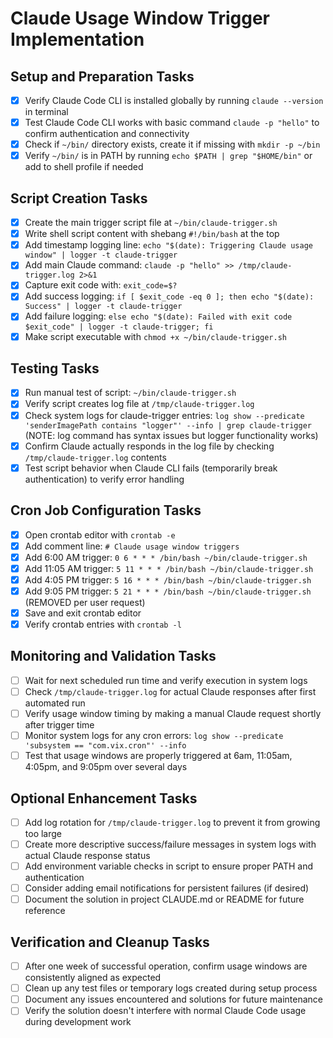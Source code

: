 # Claude Usage Window Trigger Implementation

## Setup and Preparation Tasks

- [x] Verify Claude Code CLI is installed globally by running `claude --version` in terminal
- [x] Test Claude Code CLI works with basic command `claude -p "hello"` to confirm authentication and connectivity
- [x] Check if `~/bin/` directory exists, create it if missing with `mkdir -p ~/bin`
- [x] Verify `~/bin/` is in PATH by running `echo $PATH | grep "$HOME/bin"` or add to shell profile if needed

## Script Creation Tasks

- [x] Create the main trigger script file at `~/bin/claude-trigger.sh`
- [x] Write shell script content with shebang `#!/bin/bash` at the top
- [x] Add timestamp logging line: `echo "$(date): Triggering Claude usage window" | logger -t claude-trigger`
- [x] Add main Claude command: `claude -p "hello" >> /tmp/claude-trigger.log 2>&1`
- [x] Capture exit code with: `exit_code=$?`
- [x] Add success logging: `if [ $exit_code -eq 0 ]; then echo "$(date): Success" | logger -t claude-trigger`
- [x] Add failure logging: `else echo "$(date): Failed with exit code $exit_code" | logger -t claude-trigger; fi`
- [x] Make script executable with `chmod +x ~/bin/claude-trigger.sh`

## Testing Tasks

- [x] Run manual test of script: `~/bin/claude-trigger.sh`
- [x] Verify script creates log file at `/tmp/claude-trigger.log`
- [x] Check system logs for claude-trigger entries: `log show --predicate 'senderImagePath contains "logger"' --info | grep claude-trigger` (NOTE: log command has syntax issues but logger functionality works)
- [x] Confirm Claude actually responds in the log file by checking `/tmp/claude-trigger.log` contents
- [x] Test script behavior when Claude CLI fails (temporarily break authentication) to verify error handling

## Cron Job Configuration Tasks

- [x] Open crontab editor with `crontab -e`
- [x] Add comment line: `# Claude usage window triggers`
- [x] Add 6:00 AM trigger: `0 6 * * * /bin/bash ~/bin/claude-trigger.sh`
- [x] Add 11:05 AM trigger: `5 11 * * * /bin/bash ~/bin/claude-trigger.sh`
- [x] Add 4:05 PM trigger: `5 16 * * * /bin/bash ~/bin/claude-trigger.sh`
- [x] Add 9:05 PM trigger: `5 21 * * * /bin/bash ~/bin/claude-trigger.sh` (REMOVED per user request)
- [x] Save and exit crontab editor
- [x] Verify crontab entries with `crontab -l`

## Monitoring and Validation Tasks

- [ ] Wait for next scheduled run time and verify execution in system logs
- [ ] Check `/tmp/claude-trigger.log` for actual Claude responses after first automated run
- [ ] Verify usage window timing by making a manual Claude request shortly after trigger time
- [ ] Monitor system logs for any cron errors: `log show --predicate 'subsystem == "com.vix.cron"' --info`
- [ ] Test that usage windows are properly triggered at 6am, 11:05am, 4:05pm, and 9:05pm over several days

## Optional Enhancement Tasks

- [ ] Add log rotation for `/tmp/claude-trigger.log` to prevent it from growing too large
- [ ] Create more descriptive success/failure messages in system logs with actual Claude response status
- [ ] Add environment variable checks in script to ensure proper PATH and authentication
- [ ] Consider adding email notifications for persistent failures (if desired)
- [ ] Document the solution in project CLAUDE.md or README for future reference

## Verification and Cleanup Tasks

- [ ] After one week of successful operation, confirm usage windows are consistently aligned as expected
- [ ] Clean up any test files or temporary logs created during setup process
- [ ] Document any issues encountered and solutions for future maintenance
- [ ] Verify the solution doesn't interfere with normal Claude Code usage during development work